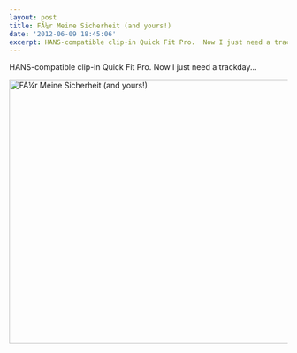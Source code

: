 ```yaml
---
layout: post
title: FÃ¼r Meine Sicherheit (and yours!)
date: '2012-06-09 18:45:06'
excerpt: HANS-compatible clip-in Quick Fit Pro.  Now I just need a trackday...
---
```


HANS-compatible clip-in Quick Fit Pro. Now I just need a trackday...

<a href="http://www.flickr.com/photos/thenobot/7169885371/" title="FÃ¼r Meine Sicherheit (and yours!) by thenobot, on Flickr"><img src="https://farm9.staticflickr.com/8157/7169885371_25fdfd7e17_z.jpg" width="640" height="478" alt="FÃ¼r Meine Sicherheit (and yours!)"></a>
